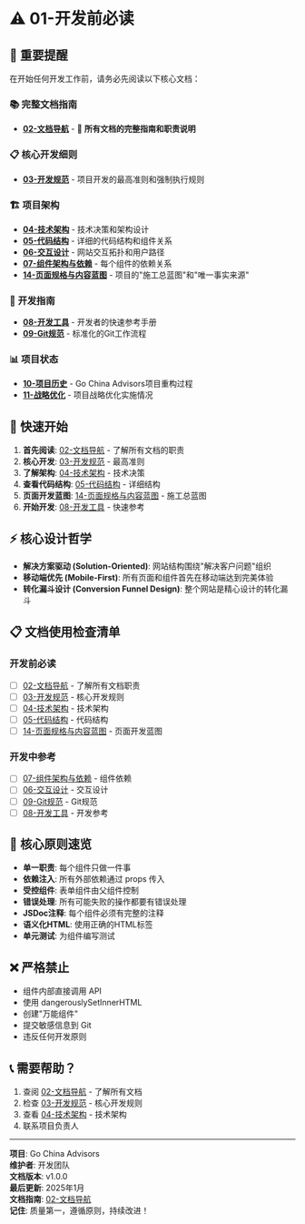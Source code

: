 # ⚠️ 01-开发前必读

## 🚨 重要提醒

在开始任何开发工作前，请务必先阅读以下核心文档：

### 📚 **完整文档指南**
- **[02-文档导航](./02-文档导航.md)** - 📖 **所有文档的完整指南和职责说明**

### 📋 **核心开发细则**
- **[03-开发规范](./03-开发规范.md)** - 项目开发的最高准则和强制执行规则

### 🏗️ **项目架构**
- **[04-技术架构](./04-技术架构.md)** - 技术决策和架构设计
- **[05-代码结构](./05-代码结构.md)** - 详细的代码结构和组件关系
- **[06-交互设计](./06-交互设计.md)** - 网站交互拓扑和用户路径
- **[07-组件架构与依赖](./07-组件架构与依赖.md)** - 每个组件的依赖关系
- **[14-页面规格与内容蓝图](./14-页面规格与内容蓝图.md)** - 项目的"施工总蓝图"和"唯一事实来源"

### 📖 **开发指南**
- **[08-开发工具](./08-开发工具.md)** - 开发者的快速参考手册
- **[09-Git规范](./09-Git规范.md)** - 标准化的Git工作流程

### 📊 **项目状态**
- **[10-项目历史](./10-项目历史.md)** - Go China Advisors项目重构过程
- **[11-战略优化](./11-战略优化.md)** - 项目战略优化实施情况

## 🎯 快速开始

1. **首先阅读**: [02-文档导航](./02-文档导航.md) - 了解所有文档的职责
2. **核心开发**: [03-开发规范](./03-开发规范.md) - 最高准则
3. **了解架构**: [04-技术架构](./04-技术架构.md) - 技术决策
4. **查看代码结构**: [05-代码结构](./05-代码结构.md) - 详细结构
5. **页面开发蓝图**: [14-页面规格与内容蓝图](./14-页面规格与内容蓝图.md) - 施工总蓝图
6. **开始开发**: [08-开发工具](./08-开发工具.md) - 快速参考

## ⚡ 核心设计哲学

- **解决方案驱动 (Solution-Oriented)**: 网站结构围绕"解决客户问题"组织
- **移动端优先 (Mobile-First)**: 所有页面和组件首先在移动端达到完美体验
- **转化漏斗设计 (Conversion Funnel Design)**: 整个网站是精心设计的转化漏斗

## 📋 文档使用检查清单

### 开发前必读
- [ ] [02-文档导航](./02-文档导航.md) - 了解所有文档职责
- [ ] [03-开发规范](./03-开发规范.md) - 核心开发规则
- [ ] [04-技术架构](./04-技术架构.md) - 技术架构
- [ ] [05-代码结构](./05-代码结构.md) - 代码结构
- [ ] [14-页面规格与内容蓝图](./14-页面规格与内容蓝图.md) - 页面开发蓝图

### 开发中参考
- [ ] [07-组件架构与依赖](./07-组件架构与依赖.md) - 组件依赖
- [ ] [06-交互设计](./06-交互设计.md) - 交互设计
- [ ] [09-Git规范](./09-Git规范.md) - Git规范
- [ ] [08-开发工具](./08-开发工具.md) - 开发参考

## 🎯 核心原则速览

- **单一职责**: 每个组件只做一件事
- **依赖注入**: 所有外部依赖通过 props 传入
- **受控组件**: 表单组件由父组件控制
- **错误处理**: 所有可能失败的操作都要有错误处理
- **JSDoc注释**: 每个组件必须有完整的注释
- **语义化HTML**: 使用正确的HTML标签
- **单元测试**: 为组件编写测试

## ❌ 严格禁止

- 组件内部直接调用 API
- 使用 dangerouslySetInnerHTML
- 创建"万能组件"
- 提交敏感信息到 Git
- 违反任何开发原则

## 📞 需要帮助？

1. 查阅 [02-文档导航](./02-文档导航.md) - 了解所有文档
2. 检查 [03-开发规范](./03-开发规范.md) - 核心开发规则
3. 查看 [04-技术架构](./04-技术架构.md) - 技术架构
4. 联系项目负责人

---

**项目**: Go China Advisors  
**维护者**: 开发团队  
**文档版本**: v1.0.0  
**最后更新**: 2025年1月  
**文档指南**: [02-文档导航](./02-文档导航.md)  
**记住**: 质量第一，遵循原则，持续改进！
